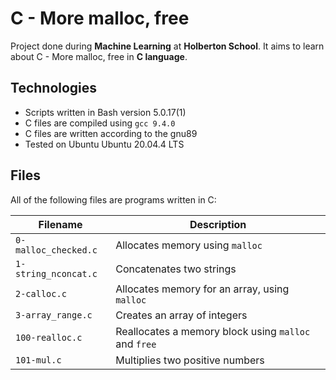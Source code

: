 #  C - More malloc, free

Project done during **Machine Learning** at **Holberton School**. It aims to learn about C - More malloc, free in **C language**.

## Technologies
* Scripts written in Bash version 5.0.17(1)
* C files are compiled using `gcc 9.4.0`
* C files are written according to the gnu89
* Tested on Ubuntu Ubuntu 20.04.4 LTS

## Files
All of the following files are programs written in C:

| Filename | Description |
| -------- | ----------- |
| `0-malloc_checked.c` | Allocates memory using `malloc` |
| `1-string_nconcat.c` | Concatenates two strings |
| `2-calloc.c` | Allocates memory for an array, using `malloc` |
| `3-array_range.c` | Creates an array of integers |
| `100-realloc.c` | Reallocates a memory block using `malloc` and `free` |
| `101-mul.c` | Multiplies two positive numbers |
